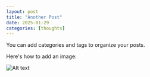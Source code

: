 ```yaml
---
layout: post
title: "Another Post"
date: 2025-01-29
categories: [thoughts]
---
```


You can add categories and tags to organize your posts.

Here's how to add an image:

![Alt text](https://via.placeholder.com/150)